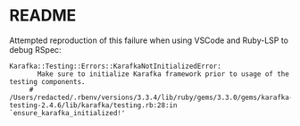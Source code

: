 # README

Attempted reproduction of this failure when using VSCode and Ruby-LSP to debug RSpec:

```
Karafka::Testing::Errors::KarafkaNotInitializedError:
       Make sure to initialize Karafka framework prior to usage of the testing components.
     # /Users/redacted/.rbenv/versions/3.3.4/lib/ruby/gems/3.3.0/gems/karafka-testing-2.4.6/lib/karafka/testing.rb:28:in `ensure_karafka_initialized!'
```